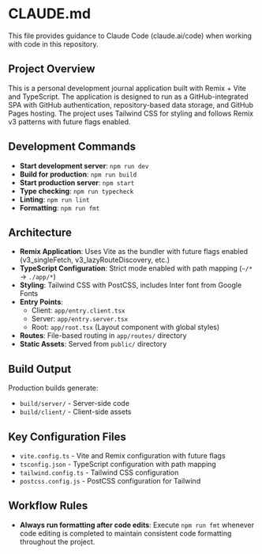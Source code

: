 # CLAUDE.md

This file provides guidance to Claude Code (claude.ai/code) when working with code in this repository.

## Project Overview

This is a personal development journal application built with Remix + Vite and TypeScript. The application is designed to run as a GitHub-integrated SPA with GitHub authentication, repository-based data storage, and GitHub Pages hosting. The project uses Tailwind CSS for styling and follows Remix v3 patterns with future flags enabled.

## Development Commands

- **Start development server**: `npm run dev`
- **Build for production**: `npm run build`
- **Start production server**: `npm start`
- **Type checking**: `npm run typecheck`
- **Linting**: `npm run lint`
- **Formatting**: `npm run fmt`

## Architecture

- **Remix Application**: Uses Vite as the bundler with future flags enabled (v3_singleFetch, v3_lazyRouteDiscovery, etc.)
- **TypeScript Configuration**: Strict mode enabled with path mapping (`~/*` -> `./app/*`)
- **Styling**: Tailwind CSS with PostCSS, includes Inter font from Google Fonts
- **Entry Points**: 
  - Client: `app/entry.client.tsx`
  - Server: `app/entry.server.tsx`
  - Root: `app/root.tsx` (Layout component with global styles)
- **Routes**: File-based routing in `app/routes/` directory
- **Static Assets**: Served from `public/` directory

## Build Output

Production builds generate:
- `build/server/` - Server-side code
- `build/client/` - Client-side assets

## Key Configuration Files

- `vite.config.ts` - Vite and Remix configuration with future flags
- `tsconfig.json` - TypeScript configuration with path mapping
- `tailwind.config.ts` - Tailwind CSS configuration
- `postcss.config.js` - PostCSS configuration for Tailwind

## Workflow Rules

- **Always run formatting after code edits**: Execute `npm run fmt` whenever code editing is completed to maintain consistent code formatting throughout the project.